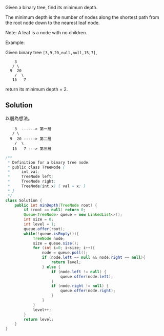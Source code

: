 Given a binary tree, find its minimum depth.

The minimum depth is the number of nodes along the shortest path from the root node down to the nearest leaf node.

Note: A leaf is a node with no children.

Example:

Given binary tree `[3,9,20,null,null,15,7]`,
```
    3
   / \
  9  20
    /  \
   15   7
```
return its minimum depth = 2.

## Solution
以層為想法。

```
    3  ------> 第一層
   / \
  9  20 -----> 第二層
    /  \
   15   7 ---> 第三層
```

```java
/**
 * Definition for a binary tree node.
 * public class TreeNode {
 *     int val;
 *     TreeNode left;
 *     TreeNode right;
 *     TreeNode(int x) { val = x; }
 * }
 */
class Solution {
    public int minDepth(TreeNode root) {
        if (root == null) return 0;
        Queue<TreeNode> queue = new LinkedList<>();
        int size = 0;
        int level = 1;
        queue.offer(root);
        while(!queue.isEmpty()){
            TreeNode node;
            size = queue.size();
            for (int i=0; i<size; i++){
                node = queue.poll();
                if (node.left == null && node.right == null){
                    return level;
                } else {
                    if (node.left != null) {
                        queue.offer(node.left);
                    }
                    if (node.right != null) {
                        queue.offer(node.right);
                    }
                }
            }
            level++;
        }
        return level;
    }
}
```

